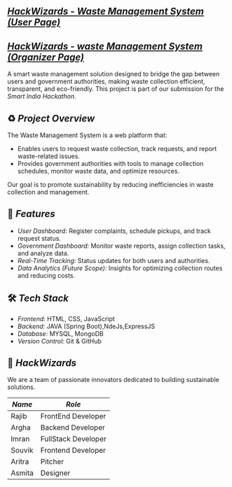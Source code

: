 ## [*HackWizards - Waste Management System (User Page)*](https://hackwizards.netlify.app/)
## [*HackWizards - waste Management System (Organizer Page)*](https://hackwizards2govt.netlify.app/)

A smart waste management solution designed to bridge the gap between users and government authorities, making waste collection efficient, transparent, and eco-friendly. This project is part of our submission for the *Smart India Hackathon*.

## ♻️ *Project Overview*
The Waste Management System is a web platform that:
- Enables users to request waste collection, track requests, and report waste-related issues.
- Provides government authorities with tools to manage collection schedules, monitor waste data, and optimize resources.

Our goal is to promote sustainability by reducing inefficiencies in waste collection and management.

## 🚀 *Features*
- *User Dashboard:* Register complaints, schedule pickups, and track request status.
- *Government Dashboard:* Monitor waste reports, assign collection tasks, and analyze data.
- *Real-Time Tracking:* Status updates for both users and authorities.
- *Data Analytics (Future Scope):* Insights for optimizing collection routes and reducing costs.

## 🛠️ *Tech Stack*
- *Frontend:* HTML, CSS, JavaScript
- *Backend:* JAVA (Spring Boot),NdeJs,ExpressJS
- *Database:* MYSQL, MongoDB
- *Version Control:* Git & GitHub

## 👥 *HackWizards*

We are a team of passionate innovators dedicated to building sustainable solutions.

| *Name*         | *Role*              |
|------------------|-----------------------|
| Rajib     | FrontEnd Developer|
| Argha     | Backend Developer|
| Imran     | FullStack Developer|
| Souvik     | Frontend Developer|
| Aritra     | Pitcher|
| Asmita     | Designer |
